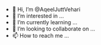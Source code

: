 - 👋 Hi, I’m @AqeelJuttVehari
- 👀 I’m interested in ...
- 🌱 I’m currently learning ...
- 💞️ I’m looking to collaborate on ...
- 📫 How to reach me ...

<!---
AqeelJuttVehari/AqeelJuttVehari is a ✨ special ✨ repository because its `README.md` (this file) appears on your GitHub profile.
You can click the Preview link to take a look at your changes.
--->
